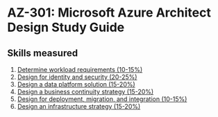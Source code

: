 # AZ-301: Microsoft Azure Architect Design Study Guide
## Skills measured
1. [Determine workload requirements (10-15%)](1-Determine%20workload%20requirements%20(10-15%25).md)
2. [Design for identity and security (20-25%)](2-Design%20for%20identity%20and%20security%20(20-25%25).md)
3. [Design a data platform solution (15-20%)](3-Design%20a%20data%20platform%20solution%20(15-20%25).md)
4. [Design a business continuity strategy (15-20%)](4-Design%20a%20business%20continuity%20strategy%20(15-20%25).md)
5. [Design for deployment, migration, and integration (10-15%)](5-Design%20for%20deployment,%20migration,%20and%20integration%20(10-15%25).md)
6. [Design an infrastructure strategy (15-20%)](6-Design%20an%20infrastructure%20strategy%20(15-20%25).md)